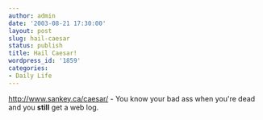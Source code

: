 ```yaml
---
author: admin
date: '2003-08-21 17:30:00'
layout: post
slug: hail-caesar
status: publish
title: Hail Caesar!
wordpress_id: '1859'
categories:
- Daily Life
---
```

<a href="http://www.sankey.ca/caesar/">http://www.sankey.ca/caesar/</a> - You know your bad ass when you&apos;re dead and you <b>still</b> get a web log.
